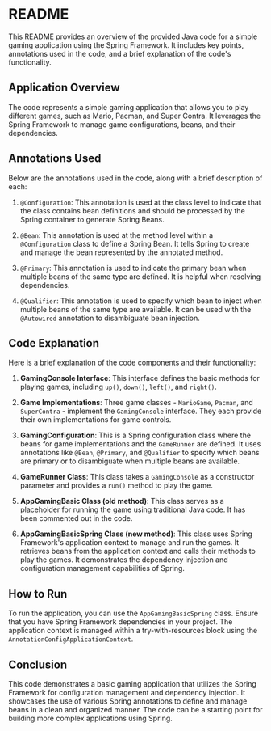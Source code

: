 # README

This README provides an overview of the provided Java code for a simple gaming application using the Spring Framework. It includes key points, annotations used in the code, and a brief explanation of the code's functionality.

## Application Overview
The code represents a simple gaming application that allows you to play different games, such as Mario, Pacman, and Super Contra. It leverages the Spring Framework to manage game configurations, beans, and their dependencies.

## Annotations Used
Below are the annotations used in the code, along with a brief description of each:

1. `@Configuration`: This annotation is used at the class level to indicate that the class contains bean definitions and should be processed by the Spring container to generate Spring Beans.

2. `@Bean`: This annotation is used at the method level within a `@Configuration` class to define a Spring Bean. It tells Spring to create and manage the bean represented by the annotated method.

3. `@Primary`: This annotation is used to indicate the primary bean when multiple beans of the same type are defined. It is helpful when resolving dependencies.

4. `@Qualifier`: This annotation is used to specify which bean to inject when multiple beans of the same type are available. It can be used with the `@Autowired` annotation to disambiguate bean injection.

## Code Explanation
Here is a brief explanation of the code components and their functionality:

1. **GamingConsole Interface**: This interface defines the basic methods for playing games, including `up()`, `down()`, `left()`, and `right()`.

2. **Game Implementations**: Three game classes - `MarioGame`, `Pacman`, and `SuperContra` - implement the `GamingConsole` interface. They each provide their own implementations for game controls.

3. **GamingConfiguration**: This is a Spring configuration class where the beans for game implementations and the `GameRunner` are defined. It uses annotations like `@Bean`, `@Primary`, and `@Qualifier` to specify which beans are primary or to disambiguate when multiple beans are available.

4. **GameRunner Class**: This class takes a `GamingConsole` as a constructor parameter and provides a `run()` method to play the game.

5. **AppGamingBasic Class (old method)**: This class serves as a placeholder for running the game using traditional Java code. It has been commented out in the code.

6. **AppGamingBasicSpring Class (new method)**: This class uses Spring Framework's application context to manage and run the games. It retrieves beans from the application context and calls their methods to play the games. It demonstrates the dependency injection and configuration management capabilities of Spring.

## How to Run
To run the application, you can use the `AppGamingBasicSpring` class. Ensure that you have Spring Framework dependencies in your project. The application context is managed within a try-with-resources block using the `AnnotationConfigApplicationContext`.

## Conclusion
This code demonstrates a basic gaming application that utilizes the Spring Framework for configuration management and dependency injection. It showcases the use of various Spring annotations to define and manage beans in a clean and organized manner. The code can be a starting point for building more complex applications using Spring.